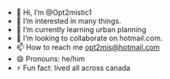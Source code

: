 - 👋 Hi, I’m @Opt2mistic1
- 👀 I’m interested in many things.
- 🌱 I’m currently learning  urban planning
- 💞️ I’m looking to collaborate on hotmail.com.
- 📫 How to reach me opt2mis@hotmail.com
- 😄 Pronouns: he/him
- ⚡ Fun fact: lived all across canada

<!---
Opt2mistic1/Opt2mistic1 is a ✨ special ✨ repository because its `README.md` (this file) appears on your GitHub profile.
You can click the Preview link to take a look at your changes.
--->
